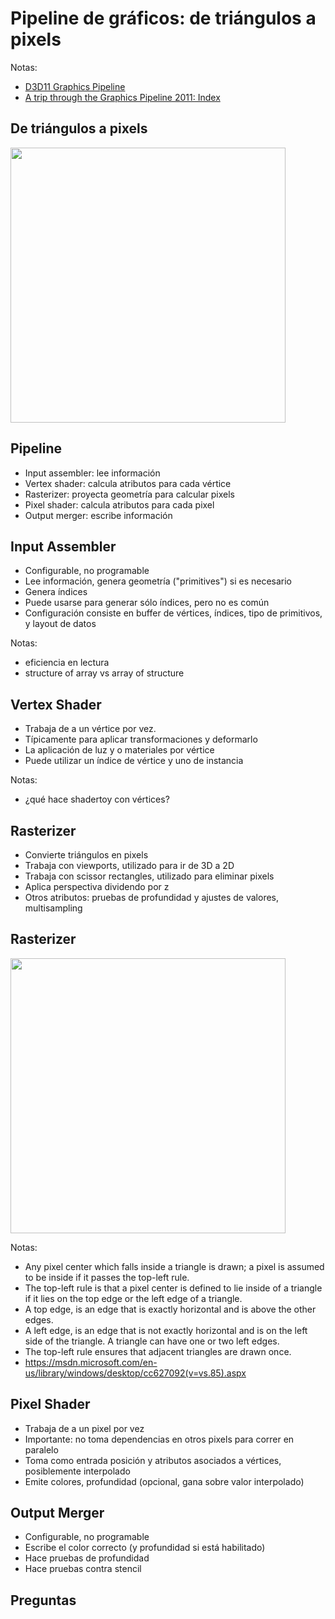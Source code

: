 # Pipeline de gráficos: de triángulos a pixels

Notas:
- [D3D11 Graphics Pipeline](https://msdn.microsoft.com/en-us/library/windows/desktop/ff476882(v=vs.85).aspx)
- [A trip through the Graphics Pipeline 2011: Index](https://fgiesen.wordpress.com/2011/07/09/a-trip-through-the-graphics-pipeline-2011-index/)


## De triángulos a pixels

<img src='images/d3d11-pipeline-stages.jpg' height='440' />


## Pipeline

- Input assembler: lee información
- Vertex shader: calcula atributos para cada vértice
- Rasterizer: proyecta geometría para calcular pixels
- Pixel shader: calcula atributos para cada pixel
- Output merger: escribe información


## Input Assembler

- Configurable, no programable
- Lee información, genera geometría ("primitives") si es necesario
- Genera índices
- Puede usarse para generar sólo índices, pero no es común
- Configuración consiste en buffer de vértices, índices, tipo de primitivos,
  y layout de datos

Notas:
- eficiencia en lectura
- structure of array vs array of structure


## Vertex Shader

- Trabaja de a un vértice por vez.
- Típicamente para aplicar transformaciones y deformarlo
- La aplicación de luz y o materiales por vértice
- Puede utilizar un índice de vértice y uno de instancia

Notas:
- ¿qué hace shadertoy con vértices?


## Rasterizer

- Convierte triángulos en pixels
- Trabaja con viewports, utilizado para ir de 3D a 2D
- Trabaja con scissor rectangles, utilizado para eliminar pixels
- Aplica perspectiva dividendo por z
- Otros atributos: pruebas de profundidad y ajustes de valores, multisampling


## Rasterizer

<img src='images/d3d10-rasterrulestriangle.png' height='440' />

Notas:
- Any pixel center which falls inside a triangle is drawn; a pixel is assumed to be inside if it passes the top-left rule.
- The top-left rule is that a pixel center is defined to lie inside of a triangle if it lies on the top edge or the left edge of a triangle.
- A top edge, is an edge that is exactly horizontal and is above the other edges.
- A left edge, is an edge that is not exactly horizontal and is on the left side of the triangle. A triangle can have one or two left edges.
- The top-left rule ensures that adjacent triangles are drawn once. 
- https://msdn.microsoft.com/en-us/library/windows/desktop/cc627092(v=vs.85).aspx


## Pixel Shader

- Trabaja de a un pixel por vez
- Importante: no toma dependencias en otros pixels para correr en paralelo
- Toma como entrada posición y atributos asociados a vértices, posiblemente interpolado
- Emite colores, profundidad (opcional, gana sobre valor interpolado)


## Output Merger

- Configurable, no programable
- Escribe el color correcto (y profundidad si está habilitado)
- Hace pruebas de profundidad
- Hace pruebas contra stencil


## Preguntas

